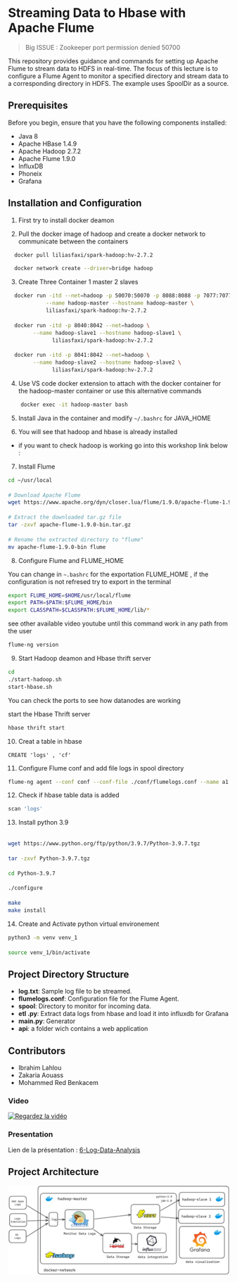 # Streaming Data to Hbase with Apache Flume

> Big ISSUE : Zookeeper port permission denied 50700

This repository provides guidance and commands for setting up Apache Flume to stream data to HDFS in real-time. The focus of this lecture is to configure a Flume Agent to monitor a specified directory and stream data to a corresponding directory in HDFS. The example uses SpoolDir as a source.

## Prerequisites

Before you begin, ensure that you have the following components installed:

- Java 8
- Apache HBase 1.4.9
- Apache Hadoop 2.7.2
- Apache Flume 1.9.0
- InfluxDB
- Phoneix
- Grafana

## Installation and Configuration


1. First try to install docker deamon 



2. Pull the docker image of hadoop and create a docker network to communicate between the containers

```bash
  docker pull liliasfaxi/spark-hadoop:hv-2.7.2
```

```bash
  docker network create --driver=bridge hadoop
```

3. Create Three Container 1 master 2 slaves 

```bash
  docker run -itd --net=hadoop -p 50070:50070 -p 8088:8088 -p 7077:7077 -p 16010:16010 \
            --name hadoop-master --hostname hadoop-master \
            liliasfaxi/spark-hadoop:hv-2.7.2

  docker run -itd -p 8040:8042 --net=hadoop \
        --name hadoop-slave1 --hostname hadoop-slave1 \
              liliasfaxi/spark-hadoop:hv-2.7.2

  docker run -itd -p 8041:8042 --net=hadoop \
        --name hadoop-slave2 --hostname hadoop-slave2 \
              liliasfaxi/spark-hadoop:hv-2.7.2
```


4. Use VS code docker extension to attach with the docker container for the hadoop-master container or use this alternative commands


```bash
    docker exec -it hadoop-master bash
```

5. Install Java in the container and modify  `~/.bashrc`  for JAVA_HOME 

6. You will see that hadoop and hbase is already installed 

 - if you want to check hadoop is working go into this workshop link below :

7. Install Flume

```bash
cd ~/usr/local

# Download Apache Flume
wget https://www.apache.org/dyn/closer.lua/flume/1.9.0/apache-flume-1.9.0-bin.tar.gz

# Extract the downloaded tar.gz file
tar -zxvf apache-flume-1.9.0-bin.tar.gz

# Rename the extracted directory to "flume"
mv apache-flume-1.9.0-bin flume
```

8. Configure Flume and FLUME_HOME

You can change in `~.bashrc` for the exportation FLUME_HOME , if the configuration is not refresed try to export in the terminal

```bash
export FLUME_HOME=$HOME/usr/local/flume
export PATH=$PATH:$FLUME_HOME/bin
export CLASSPATH=$CLASSPATH:$FLUME_HOME/lib/*
```

see other available video youtube until this command work in any path from the user

```bash
flume-ng version
```

9. Start Hadoop deamon and Hbase thrift server

```bash
cd
./start-hadoop.sh
start-hbase.sh
```

You can check the ports to see how datanodes are working

start the Hbase Thrift server

```bash
hbase thrift start
```

10. Creat a table in hbase

```hbase
CREATE 'logs' , 'cf'
```

11. Configure Flume conf and add file logs in spool directory

```bash
flume-ng agent --conf conf --conf-file ./conf/flumelogs.conf --name a1 -Dflume.root.logger=INFO,console
```

12. Check if hbase table data is added

```bash
scan 'logs'
```

13. Install python 3.9

```bash

wget https://www.python.org/ftp/python/3.9.7/Python-3.9.7.tgz

tar -zxvf Python-3.9.7.tgz

cd Python-3.9.7

./configure

make
make install

```

14. Create and Activate python virtual environement

```bash
python3 -m venv venv_1

source venv_1/bin/activate
```


## Project Directory Structure

- **log.txt**: Sample log file to be streamed.
- **flumelogs.conf**: Configuration file for the Flume Agent.
- **spool**: Directory to monitor for incoming data.
- **etl .py**: Extract data logs from hbase and load it into influxdb for Grafana
- **main.py**:  Generator
- **api**: a folder wich contains a web application

## Contributors

- Ibrahim Lahlou
- Zakaria Aouass
- Mohammed Red Benkacem

### Video

[![Regardez la vidéo](https://img.youtube.com/vi/Vh1-GUoZEaA/0.jpg)](https://www.youtube.com/watch?v=Vh1-GUoZEaA)


### Presentation

Lien de la présentation : <a href="https://www.canva.com/design/DAF2eyK9BhI/kQWopg0UTk8NYbdPxAHMlg/edit?utm_content=DAF2eyK9BhI&utm_campaign=designshare&utm_medium=link2&utm_source=sharebutton" >6-Log-Data-Analysis</a>


## Project Architecture

![Alt text](image.png)
